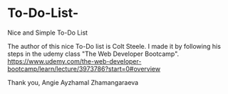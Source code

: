 # To-Do-List-
Nice and Simple To-Do List 

The author of this nice To-Do list is Colt Steele. 
I made it by following his steps in the udemy class "The Web Developer Bootcamp".
https://www.udemy.com/the-web-developer-bootcamp/learn/lecture/3973786?start=0#overview

Thank you, 
Angie Ayzhamal Zhamangaraeva 
